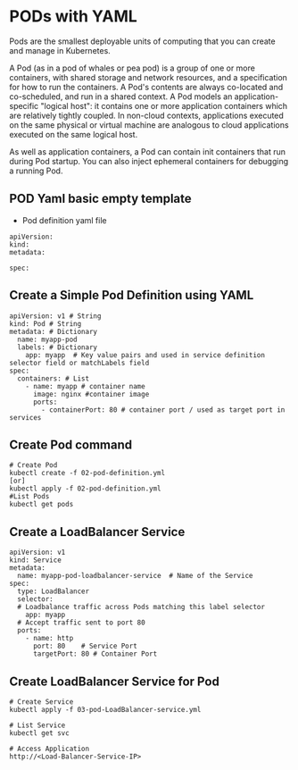 # PODs with YAML
Pods are the smallest deployable units of computing that you can create and manage in Kubernetes.

A Pod (as in a pod of whales or pea pod) is a group of one or more containers, with shared storage and network resources, and a specification for how to run the containers. A Pod's contents are always co-located and co-scheduled, and run in a shared context. A Pod models an application-specific "logical host": it contains one or more application containers which are relatively tightly coupled. In non-cloud contexts, applications executed on the same physical or virtual machine are analogous to cloud applications executed on the same logical host.

As well as application containers, a Pod can contain init containers that run during Pod startup. You can also inject ephemeral containers for debugging a running Pod.

## POD Yaml basic empty template
* Pod definition yaml file
```
apiVersion: 
kind: 
metadata:

spec:
```
## Create a Simple Pod Definition using YAML
```
apiVersion: v1 # String
kind: Pod # String
metadata: # Dictionary
  name: myapp-pod
  labels: # Dictionary
    app: myapp  # Key value pairs and used in service definition selector field or matchLabels field 
spec:
  containers: # List
    - name: myapp # container name
      image: nginx #container image
      ports: 
        - containerPort: 80 # container port / used as target port in services
```
## Create Pod command
  ```
  # Create Pod
  kubectl create -f 02-pod-definition.yml
  [or]
  kubectl apply -f 02-pod-definition.yml
  #List Pods
  kubectl get pods
  ```

## Create a LoadBalancer Service
```
apiVersion: v1
kind: Service
metadata:
  name: myapp-pod-loadbalancer-service  # Name of the Service
spec:
  type: LoadBalancer
  selector:
  # Loadbalance traffic across Pods matching this label selector
    app: myapp
  # Accept traffic sent to port 80    
  ports: 
    - name: http
      port: 80    # Service Port
      targetPort: 80 # Container Port

```
## Create LoadBalancer Service for Pod
```
# Create Service
kubectl apply -f 03-pod-LoadBalancer-service.yml

# List Service
kubectl get svc

# Access Application
http://<Load-Balancer-Service-IP>

```
